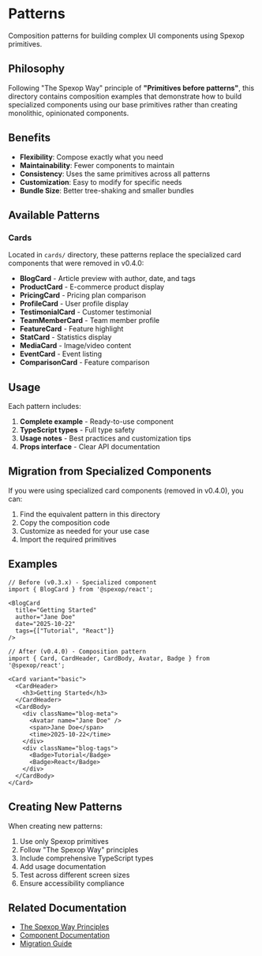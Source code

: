 # Patterns

Composition patterns for building complex UI components using Spexop primitives.

## Philosophy

Following "The Spexop Way" principle of **"Primitives before patterns"**, this directory contains composition examples that demonstrate how to build specialized components using our base primitives rather than creating monolithic, opinionated components.

## Benefits

- **Flexibility**: Compose exactly what you need
- **Maintainability**: Fewer components to maintain
- **Consistency**: Uses the same primitives across all patterns
- **Customization**: Easy to modify for specific needs
- **Bundle Size**: Better tree-shaking and smaller bundles

## Available Patterns

### Cards

Located in `cards/` directory, these patterns replace the specialized card components that were removed in v0.4.0:

- **BlogCard** - Article preview with author, date, and tags
- **ProductCard** - E-commerce product display
- **PricingCard** - Pricing plan comparison
- **ProfileCard** - User profile display
- **TestimonialCard** - Customer testimonial
- **TeamMemberCard** - Team member profile
- **FeatureCard** - Feature highlight
- **StatCard** - Statistics display
- **MediaCard** - Image/video content
- **EventCard** - Event listing
- **ComparisonCard** - Feature comparison

## Usage

Each pattern includes:

1. **Complete example** - Ready-to-use component
2. **TypeScript types** - Full type safety
3. **Usage notes** - Best practices and customization tips
4. **Props interface** - Clear API documentation

## Migration from Specialized Components

If you were using specialized card components (removed in v0.4.0), you can:

1. Find the equivalent pattern in this directory
2. Copy the composition code
3. Customize as needed for your use case
4. Import the required primitives

## Examples

```tsx
// Before (v0.3.x) - Specialized component
import { BlogCard } from '@spexop/react';

<BlogCard 
  title="Getting Started"
  author="Jane Doe"
  date="2025-10-22"
  tags={["Tutorial", "React"]}
/>

// After (v0.4.0) - Composition pattern
import { Card, CardHeader, CardBody, Avatar, Badge } from '@spexop/react';

<Card variant="basic">
  <CardHeader>
    <h3>Getting Started</h3>
  </CardHeader>
  <CardBody>
    <div className="blog-meta">
      <Avatar name="Jane Doe" />
      <span>Jane Doe</span>
      <time>2025-10-22</time>
    </div>
    <div className="blog-tags">
      <Badge>Tutorial</Badge>
      <Badge>React</Badge>
    </div>
  </CardBody>
</Card>
```

## Creating New Patterns

When creating new patterns:

1. Use only Spexop primitives
2. Follow "The Spexop Way" principles
3. Include comprehensive TypeScript types
4. Add usage documentation
5. Test across different screen sizes
6. Ensure accessibility compliance

## Related Documentation

- [The Spexop Way Principles](../../README.md#the-spexop-way)
- [Component Documentation](../../basic/README.md)
- [Migration Guide](../../../docs/migrations/from-v0.3-to-v0.4.md)
